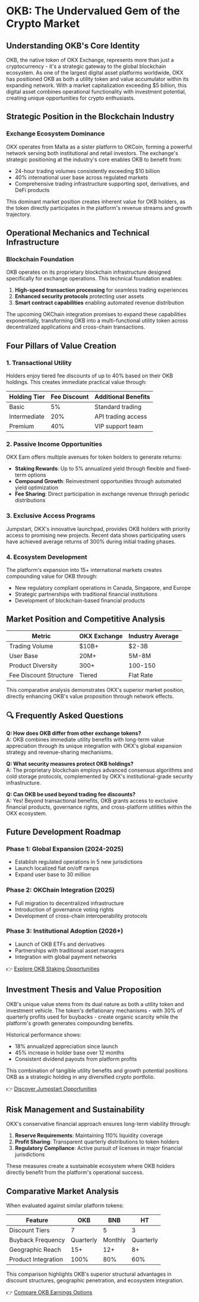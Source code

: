 # OKB: The Undervalued Gem of the Crypto Market

## Understanding OKB's Core Identity

OKB, the native token of OKX Exchange, represents more than just a cryptocurrency - it's a strategic gateway to the global blockchain ecosystem. As one of the largest digital asset platforms worldwide, OKX has positioned OKB as both a utility token and value accumulator within its expanding network. With a market capitalization exceeding $5 billion, this digital asset combines operational functionality with investment potential, creating unique opportunities for crypto enthusiasts.

## Strategic Position in the Blockchain Industry

### Exchange Ecosystem Dominance
OKX operates from Malta as a sister platform to OKCoin, forming a powerful network serving both institutional and retail investors. The exchange's strategic positioning at the industry's core enables OKB to benefit from:

- 24-hour trading volumes consistently exceeding $10 billion
- 40% international user base across regulated markets
- Comprehensive trading infrastructure supporting spot, derivatives, and DeFi products

This dominant market position creates inherent value for OKB holders, as the token directly participates in the platform's revenue streams and growth trajectory.

## Operational Mechanics and Technical Infrastructure

### Blockchain Foundation
OKB operates on its proprietary blockchain infrastructure designed specifically for exchange operations. This technical foundation enables:

1. **High-speed transaction processing** for seamless trading experiences
2. **Enhanced security protocols** protecting user assets
3. **Smart contract capabilities** enabling automated revenue distribution

The upcoming OKChain integration promises to expand these capabilities exponentially, transforming OKB into a multi-functional utility token across decentralized applications and cross-chain transactions.

## Four Pillars of Value Creation

### 1. Transactional Utility
Holders enjoy tiered fee discounts of up to 40% based on their OKB holdings. This creates immediate practical value through:

| Holding Tier | Fee Discount | Additional Benefits |
|--------------|--------------|---------------------|
| Basic        | 5%           | Standard trading    |
| Intermediate | 20%          | API trading access  |
| Premium      | 40%          | VIP support team    |

### 2. Passive Income Opportunities
OKX Earn offers multiple avenues for token holders to generate returns:

- **Staking Rewards**: Up to 5% annualized yield through flexible and fixed-term options
- **Compound Growth**: Reinvestment opportunities through automated yield optimization
- **Fee Sharing**: Direct participation in exchange revenue through periodic distributions

### 3. Exclusive Access Programs
Jumpstart, OKX's innovative launchpad, provides OKB holders with priority access to promising new projects. Recent data shows participating users have achieved average returns of 300% during initial trading phases.

### 4. Ecosystem Development
The platform's expansion into 15+ international markets creates compounding value for OKB through:

- New regulatory compliant operations in Canada, Singapore, and Europe
- Strategic partnerships with traditional financial institutions
- Development of blockchain-based financial products

## Market Position and Competitive Analysis

| Metric                | OKX Exchange | Industry Average |
|-----------------------|--------------|------------------|
| Trading Volume        | $10B+        | $2-3B            |
| User Base             | 20M+         | 5M-8M            |
| Product Diversity     | 300+         | 100-150          |
| Fee Discount Structure| Tiered       | Flat Rate        |

This comparative analysis demonstrates OKX's superior market position, directly enhancing OKB's value proposition through network effects.

## 🔍 Frequently Asked Questions

**Q: How does OKB differ from other exchange tokens?**  
A: OKB combines immediate utility benefits with long-term value appreciation through its unique integration with OKX's global expansion strategy and revenue-sharing mechanisms.

**Q: What security measures protect OKB holdings?**  
A: The proprietary blockchain employs advanced consensus algorithms and cold storage protocols, complemented by OKX's institutional-grade security infrastructure.

**Q: Can OKB be used beyond trading fee discounts?**  
A: Yes! Beyond transactional benefits, OKB grants access to exclusive financial products, governance rights, and cross-platform utilities within the OKX ecosystem.

## Future Development Roadmap

### Phase 1: Global Expansion (2024-2025)
- Establish regulated operations in 5 new jurisdictions
- Launch localized fiat on/off ramps
- Expand user base to 30 million

### Phase 2: OKChain Integration (2025)
- Full migration to decentralized infrastructure
- Introduction of governance voting rights
- Development of cross-chain interoperability protocols

### Phase 3: Institutional Adoption (2026+)
- Launch of OKB ETFs and derivatives
- Partnerships with traditional asset managers
- Integration with global payment networks

👉 [Explore OKB Staking Opportunities](https://bit.ly/okx-bonus)

## Investment Thesis and Value Proposition

OKB's unique value stems from its dual nature as both a utility token and investment vehicle. The token's deflationary mechanisms - with 30% of quarterly profits used for buybacks - create organic scarcity while the platform's growth generates compounding benefits.

Historical performance shows:

- 18% annualized appreciation since launch
- 45% increase in holder base over 12 months
- Consistent dividend payouts from platform profits

This combination of tangible utility benefits and growth potential positions OKB as a strategic holding in any diversified crypto portfolio.

👉 [Discover Jumpstart Opportunities](https://bit.ly/okx-bonus)

## Risk Management and Sustainability

OKX's conservative financial approach ensures long-term viability through:

1. **Reserve Requirements**: Maintaining 110% liquidity coverage
2. **Profit Sharing**: Transparent quarterly distributions to token holders
3. **Regulatory Compliance**: Active pursuit of licenses in major financial jurisdictions

These measures create a sustainable ecosystem where OKB holders directly benefit from the platform's operational success.

## Comparative Market Analysis

When evaluated against similar platform tokens:

| Feature                | OKB        | BNB        | HT         |
|------------------------|------------|------------|------------|
| Discount Tiers         | 7          | 5          | 3          |
| Buyback Frequency      | Quarterly  | Monthly    | Quarterly  |
| Geographic Reach       | 15+        | 12+        | 8+         |
| Product Integration    | 100%       | 80%        | 60%        |

This comparison highlights OKB's superior structural advantages in discount structures, geographic penetration, and ecosystem integration.

👉 [Compare OKB Earnings Options](https://bit.ly/okx-bonus)